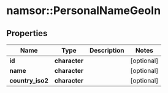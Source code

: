# namsor::PersonalNameGeoIn

## Properties
Name | Type | Description | Notes
------------ | ------------- | ------------- | -------------
**id** | **character** |  | [optional] 
**name** | **character** |  | [optional] 
**country_iso2** | **character** |  | [optional] 


